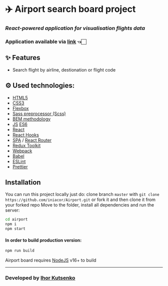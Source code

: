 # ✈️ Airport search board project

### _React-powered application for visualisation flights data_

### Application available via [link](https://unrivaled-quokka-7e8f73.netlify.app) 👈🏻

## ✨ Features

- Search flight by airline, destionation or flight code

## ⚙️ Used technologies:

- [HTML5](https://en.wikipedia.org/wiki/HTML5)
- [CSS3](https://en.wikipedia.org/wiki/CSS)
- [Flexbox](https://en.wikipedia.org/wiki/CSS_Flexible_Box_Layout)
- [Sass preprocessor (Scss)](https://sass-lang.com/)
- [BEM methodology](https://en.bem.info/methodology/)
- [JS](https://en.wikipedia.org/wiki/JavaScript) [ES6](https://www.ecma-international.org/publications-and-standards/standards/ecma-262/)
- [React](https://reactjs.org/)
- [React Hooks](https://reactjs.org/docs/hooks-faq.html#gatsby-focus-wrapper)
- [SPA](https://en.wikipedia.org/wiki/Single-page_application) / [React Router](https://reactrouter.com/en/main)
- [Redux Toolkit](https://redux-toolkit.js.org/)
- [Webpack](https://webpack.js.org/)
- [Babel](https://babeljs.io/)
- [ESLint](https://eslint.org/)
- [Prettier](https://prettier.io/)

## Installation
You can run this project locally just do:
clone branch ```master``` with  ```git clone https://github.com/iniacor/Airport.git``` or fork it and then clone it from your forked repo
Move to the folder, install all dependencies and run the server:

```sh
cd airport
npm i
npm start
```

#### In order to build production version:

```sh
npm run build
```

Airport board requires [NodeJS](https://nodejs.org/) v16+ to build

<hr/>


### Developed by [Ihor Kutsenko](https://github.com/iniacor/)
